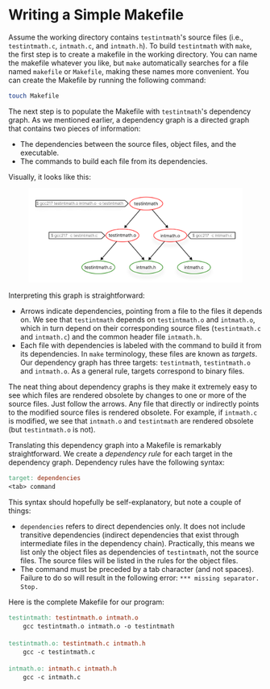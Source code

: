# Writing a Simple Makefile

Assume the working directory contains `testintmath`'s source files (i.e., `testintmath.c`, `intmath.c`, and `intmath.h`). To build `testintmath` with `make`, the first step is to create a makefile in the working directory. You can name the makefile whatever you like, but `make` automatically searches for a file named `makefile` or `Makefile`, making these names more convenient. You can create the Makefile by running the following command:

```bash
touch Makefile
```

The next step is to populate the Makefile with `testintmath`'s dependency graph. As we mentioned earlier, a dependency graph is a directed graph that contains two pieces of information:

* The dependencies between the source files, object files, and the executable.
* The commands to build each file from its dependencies.

Visually, it looks like this:

<figure><img src="../.gitbook/assets/Frame 33.png" alt="" width="563"><figcaption></figcaption></figure>

Interpreting this graph is straightforward:

* Arrows indicate dependencies, pointing from a file to the files it depends on. We see that `testintmath` depends on `testintmath.o` and `intmath.o`, which in turn depend on their corresponding source files (`testintmath.c` and `intmath.c`) and the common header file `intmath.h`. &#x20;
* Each file with dependencies is labeled with the command to build it from its dependencies. In `make` terminology, these files are known as _targets_. Our dependency graph has three targets: `testintmath`, `testintmath.o` and `intmath.o`. As a general rule, targets correspond to binary files.

The neat thing about dependency graphs is they make it extremely easy to see which files are rendered obsolete by changes to one or more of the source files. Just follow the arrows. Any file that directly or indirectly points to the modified source files is rendered obsolete. For example, if `intmath.c` is modified, we see that `intmath.o` and `testintmath` are rendered obsolete (but `testintmath.o` is not).

Translating this dependency graph into a Makefile is remarkably straightforward. We create a _dependency rule_ for each target in the dependency graph. Dependency rules have the following syntax:

```makefile
target: dependencies
<tab> command
```

This syntax should hopefully be self-explanatory, but note a couple of things:

* `dependencies` refers to direct dependencies only. It does not include transitive dependencies (indirect dependencies that exist through intermediate files in the dependency chain). Practically, this means we list only the object files as dependencies of `testintmath`, not the source files. The source files will be listed in the rules for the object files.
* The command must be preceded by a tab character (and not spaces). Failure to do so will result in the following error: `*** missing separator. Stop.`

Here is the complete Makefile for our program:

```makefile
testintmath: testintmath.o intmath.o
    gcc testintmath.o intmath.o -o testintmath

testintmath.o: testintmath.c intmath.h
    gcc -c testintmath.c

intmath.o: intmath.c intmath.h
    gcc -c intmath.c
```
